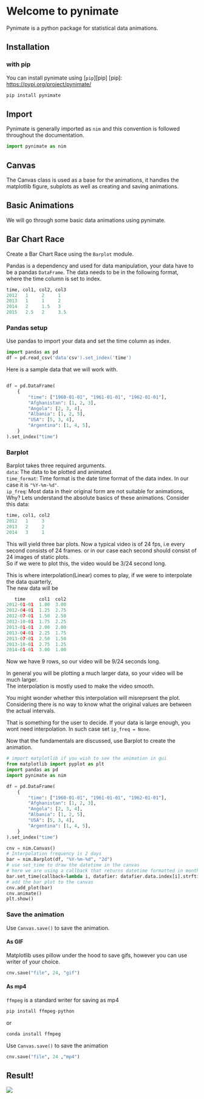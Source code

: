 # Welcome to pynimate
Pynimate is a python package for statistical data animations.

## Installation
### with pip

You can install pynimate using [`pip`][pip]
  [pip]: https://pypi.org/project/pynimate/
``` sh
pip install pynimate
```

## Import
Pynimate is generally imported as `nim` and this convention is followed throughout the documentation.
``` python
import pynimate as nim
```

## Canvas
The Canvas class is used as a base for the animations, it handles the matplotlib figure, subplots
as well as creating and saving animations.

## Basic Animations
We will go through some basic data animations using pynimate.

## Bar Chart Race
Create a Bar Chart Race using the `Barplot` module.

Pandas is a dependency and used for data manipulation, your data have to be a pandas `DataFrame`.
The data needs to be in the following format,  
where the time column is set to index.
```python
time, col1, col2, col3
2012   1     2     1
2013   1     1     2
2014   2     1.5   3
2015   2.5   2     3.5
```
### Pandas setup
Use pandas to import your data and set the time column as index.
```python 
import pandas as pd
df = pd.read_csv('data'csv').set_index('time')
```

Here is a sample data that we will work with.
```py

df = pd.DataFrame(
    {
        "time": ["1960-01-01", "1961-01-01", "1962-01-01"],
        "Afghanistan": [1, 2, 3],
        "Angola": [2, 3, 4],
        "Albania": [1, 2, 5],
        "USA": [5, 3, 4],
        "Argentina": [1, 4, 5],
    }
).set_index("time")
```
### Barplot
Barplot takes three required arguments.    
`data`: The data to be plotted and animated.  
`time_format`: Time format is the date time format of the data index. In our case it is `"%Y-%m-%d"`.  
`ip_freq`: Most data in their original form are not suitable for animations, Why?
Lets understand the absolute basics of these animations. Consider this data:  
```python
time, col1, col2
2012   1     3  
2013   2     2   
2014   3     1
```
This will yield three bar plots. Now a typical video is of 24 fps, i.e every second consists of 24 frames.
or in our case each second should consist of 24 images of static plots.  
So if we were to plot this, the video would be 3/24 second long.  

This is where interpolation(Linear) comes to play, if we were to interpolate the data quarterly,  
The new data will be
```py
   time     col1  col2
2012-01-01  1.00  3.00
2012-04-01  1.25  2.75
2012-07-01  1.50  2.50
2012-10-01  1.75  2.25
2013-01-01  2.00  2.00
2013-04-01  2.25  1.75
2013-07-01  2.50  1.50
2013-10-01  2.75  1.25
2014-01-01  3.00  1.00
```  
Now we have 9 rows, so our video will be 9/24 seconds long.

In general you will be plotting a much larger data, so your video will be much larger.  
The interpolation is mostly used to make the video smooth.  

You might wonder whether this interpolation will misreprsent the plot. Considering there is no way to
know what the original values are between the actual intervals.  

That is something for the user to decide. If your data is large enough, you wont need interpolation.
In such case set `ip_freq = None`.

Now that the fundamentals are discussed, use Barplot to create the animation.  
```py
# import matplotlib if you wish to see the animation in gui
from matplotlib import pyplot as plt
import pandas as pd
import pynimate as nim

df = pd.DataFrame(
    {
        "time": ["1960-01-01", "1961-01-01", "1962-01-01"],
        "Afghanistan": [1, 2, 3],
        "Angola": [2, 3, 4],
        "Albania": [1, 2, 5],
        "USA": [5, 3, 4],
        "Argentina": [1, 4, 5],
    }
).set_index("time")

cnv = nim.Canvas()
# Interpolation frequency is 2 days
bar = nim.Barplot(df, "%Y-%m-%d", "2d")
# use set_time to draw the datetime in the canvas
# here we are using a callback that returns datetime formatted in month, year
bar.set_time(callback=lambda i, datafier: datafier.data.index[i].strftime("%b, %Y"))
# add the bar plot to the canvas
cnv.add_plot(bar)
cnv.animate()
plt.show()
```

### Save the animation
Use `Canvas.save()` to save the animation.
#### As GIF
Matplotlib uses pillow under the hood to save gifs, however you can use writer of your choice.
```py
cnv.save("file", 24, "gif")
```

#### As mp4

`ffmpeg` is a standard writer for saving as mp4
```py
pip install ffmpeg-python
```
or 
```py
conda install ffmpeg
```
Use `Canvas.save()` to save the animation
```py
cnv.save("file", 24 ,"mp4")
```

## Result!
![](../assets/example2.gif)
